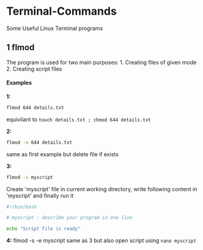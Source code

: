 # Terminal-Commands
Some Useful Linux Terminal programs

## 1  flmod
  The program is used for two main purposes:
    1. Creating files of given mode
    2. Creating script files

#### Examples
**1:**
```bash
flmod 644 details.txt
```
equivilant to `touch details.txt ; chmod 644 details.txt`

**2:**
```bash
flmod -o 644 details.txt
```
same as first example but delete file if exists

**3:**
```bash
flmod -s myscript
```
Create 'myscript' file in current working directory, write following content in 'myscript' and finally run it
```bash
#!/bin/bash

# myscript : describe your program in one line

echo "Script file is ready"
```

**4:** flmod -s -e myscript
same as 3 but also open script using `nano myscript`
